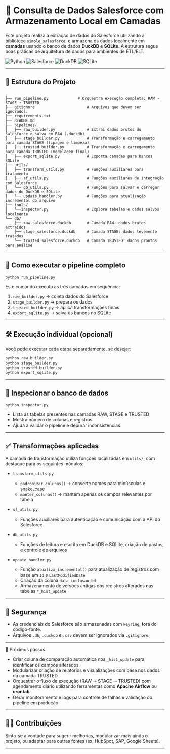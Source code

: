 # 🔄 Consulta de Dados Salesforce com Armazenamento Local em Camadas

Este projeto realiza a extração de dados do Salesforce utilizando a biblioteca `simple_salesforce`, e armazena os dados localmente em **camadas** usando o banco de dados **DuckDB** e **SQLite**. A estrutura segue boas práticas de arquitetura de dados para ambientes de ETL/ELT.

![Python](https://img.shields.io/badge/Python-3.12%2B-blue)
![Salesforce](https://img.shields.io/badge/Salesforce-API--v59-00A1E0)
![DuckDB](https://img.shields.io/badge/DuckDB-embedded-lightgrey)
![SQLite](https://img.shields.io/badge/SQLite-3.x-blue)


---

## 📁 Estrutura do Projeto

```
.
├── run_pipeline.py             # Orquestra execução completa: RAW ➝ STAGE ➝ TRUSTED
├── gitignore                       # Arquivos que devem ser ignorados.
├── requirements.txt
├── README.md
├── pipelines/
│   ├── raw_builder.py              # Extrai dados brutos do Salesforce e salva em RAW (.duckdb)
│   ├── stage_builder.py            # Transformação e carregamento para camada STAGE (tipagem e limpeza)
│   ├── trusted_builder.py          # Transformação e carregamento para camada TRUSTED (modelagem final)
│   ├── export_sqlite.py            # Exporta camadas para bancos SQLite
├── utils/
│   ├── transform_utils.py          # Funções auxiliares para tratamento
│   ├── sf_utils.py                 # Funções auxiliares de integração com Salesforce
│   └── db_utils.py                 # Funções para salvar e carregar dados do DuckDB e SQLite
│   └── update_handler.py           # Funções para atualização incremental do arquivo
├── tools/
│   └──inspector.py                 # Explora tabelas e dados salvos localmente
└── db/
    ├── raw_salesforce.duckdb       # Camada RAW: dados brutos extraídos
    ├── stage_salesforce.duckdb     # Camada STAGE: dados levemente tratados
    └── trusted_salesforce.duckdb   # Camada TRUSTED: dados prontos para análise

```

---

## 🚀 Como executar o pipeline completo

```bash
python run_pipeline.py
```

Este comando executa as três camadas em sequência:

1. `raw_builder.py`     → coleta dados do Salesforce  
2. `stage_builder.py`   → prepara os dados  
3. `trusted_builder.py` → aplica transformações finais
4. `export_sqlite.py`   → salva os bancos no SQLite

---

## 🛠️ Execução individual (opcional)

Você pode executar cada etapa separadamente, se desejar:

```bash
python raw_builder.py
python stage_builder.py
python trusted_builder.py
python export_sqlite.py
```

---

## 🔎 Inspecionar o banco de dados

```bash
python inspector.py
```

- Lista as tabelas presentes nas camadas RAW, STAGE e TRUSTED
- Mostra número de colunas e registros
- Ajuda a validar o pipeline e depurar inconsistências

---

## ✅ Transformações aplicadas

A camada de transformação utiliza funções localizadas em `utils/`, com destaque para os seguintes módulos:

- `transform_utils.py`  
  - `padronizar_colunas()` → converte nomes para minúsculas e snake_case
  - `manter_colunas()` → mantém apenas os campos relevantes por tabela

- `sf_utils.py`  
  - Funções auxiliares para autenticação e comunicação com a API do Salesforce

- `db_utils.py`  
  - Funções de leitura e escrita em DuckDB e SQLite, criação de pastas, e controle de arquivos

- `update_handler.py`  
  - Função `atualiza_incremental()` para atualização de registros com base em `Id` e `LastModifiedDate`
  - Criação da coluna `data_inclusao_bd`
  - Armazenamento de versões antigas dos registros alterados nas tabelas `*_hist_update`

---

## 🔐 Segurança

- As credenciais do Salesforce são armazenadas com `keyring`, fora do código-fonte.
- Arquivos `.db`, `.duckdb` e `.csv` devem ser ignorados via `.gitignore`.

---

📌 Próximos passos
- Criar coluna de comparação automática nos `_hist_update` para identificar os campos alterados
- Modularizar criação de relatórios e visualizações com base nos dados da camada TRUSTED
- Orquestrar o fluxo de execução (RAW ➝ STAGE ➝ TRUSTED) com agendamento diário utilizando ferramentas como **Apache Airflow** ou **crontab**
- Gerar monitoramento e logs para controle de falhas e validação do pipeline em produção

---

## 🙋‍♂️ Contribuições

Sinta-se à vontade para sugerir melhorias, modularizar mais ainda o projeto, ou adaptar para outras fontes (ex: HubSpot, SAP, Google Sheets).

---